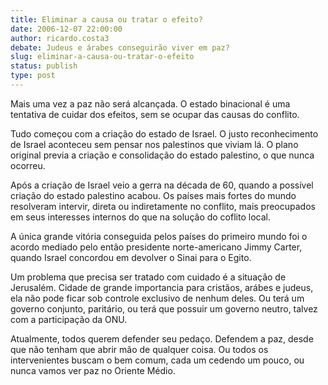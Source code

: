 ```yaml
---
title: Eliminar a causa ou tratar o efeito?
date: 2006-12-07 22:00:00
author: ricardo.costa3
debate: Judeus e árabes conseguirão viver em paz?
slug: eliminar-a-causa-ou-tratar-o-efeito
status: publish 
type: post
---
```


Mais uma vez a paz não será alcançada. O estado binacional é uma tentativa de cuidar dos efeitos, sem se ocupar das causas do conflito.  

Tudo começou com a criação do estado de Israel. O justo reconhecimento de Israel aconteceu sem pensar nos palestinos que viviam lá. O plano original previa a criação e consolidação do estado palestino, o que nunca ocorreu.  

Após a criação de Israel veio a gerra na década de 60, quando a possível criação do estado palestino acabou. Os países mais fortes do mundo resolveram intervir, direta ou indiretamente no conflito, mais preocupados em seus interesses internos do que na solução do coflito local.  

A única grande vitória conseguida pelos países do primeiro mundo foi o acordo mediado pelo então presidente norte-americano Jimmy Carter, quando Israel concordou em devolver o Sinai para o Egito.   

Um problema que precisa ser tratado com cuidado é a situação de Jerusalém. Cidade de grande importancia para cristãos, arábes e judeus, ela não pode ficar sob controle exclusivo de nenhum deles. Ou terá um governo conjunto, paritário, ou terá que possuir um governo neutro, talvez com a participação da ONU.  

Atualmente, todos querem defender seu pedaço. Defendem a paz, desde que não tenham que abrir mão de qualquer coisa. Ou todos os intervenientes buscam o bem comum, cada um cedendo um pouco, ou nunca vamos ver paz no Oriente Médio.
